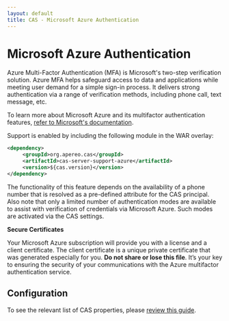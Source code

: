 ```yaml
---
layout: default
title: CAS - Microsoft Azure Authentication
---
```


# Microsoft Azure Authentication

Azure Multi-Factor Authentication (MFA) is Microsoft's two-step verification solution. Azure MFA helps safeguard access to data and applications while meeting user demand for a simple sign-in process. It delivers strong authentication via a range of verification methods, including phone call, text message, etc.

To learn more about Microsoft Azure and its multifactor authentication features, [refer to Microsoft's documentation](https://docs.microsoft.com/en-us/azure/multi-factor-authentication/multi-factor-authentication).

Support is enabled by including the following module in the WAR overlay:

```xml
<dependency>
     <groupId>org.apereo.cas</groupId>
     <artifactId>cas-server-support-azure</artifactId>
     <version>${cas.version}</version>
</dependency>
```

The functionality of this feature depends on the availability of a phone number that is resolved as a pre-defined
attribute for the CAS principal. Also note that only a limited number of authentication modes are available to assist with verification
of credentials via Microsoft Azure. Such modes are activated via the CAS settings.


<div class="alert alert-warn"><strong>Secure Certificates</strong><p>Your Microsoft Azure subscription will provide you with a license and a client certificate. The client certificate is a unique private certificate that was generated especially for you. <strong>Do not share or lose this file</strong>. It’s your key to ensuring the security of your communications with the Azure multifactor authentication service.</p></div>

## Configuration

To see the relevant list of CAS properties, please [review this guide](Configuration-Properties.html#microsoft-azure).
